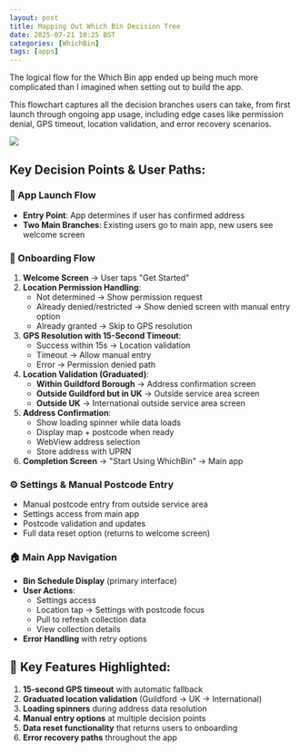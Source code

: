 ```yaml
---
layout: post
title: Mapping Out Which Bin Decision Tree
date: 2025-07-21 10:25 BST
categories: [WhichBin]
tags: [apps]
---
```


The logical flow for the Which Bin app ended up being much more complicated than I imagined when setting out to build the app.

This flowchart captures all the decision branches users can take, from first launch through ongoing app usage, including edge cases like permission denial, GPS timeout, location validation, and error recovery scenarios.

![][image-1]

## Key Decision Points & User Paths:

### 🚀 App Launch Flow
- ​**Entry Point**​: App determines if user has confirmed address
- ​**Two Main Branches**​: Existing users go to main app, new users see welcome screen

### 📱 Onboarding Flow
1. **Welcome Screen** → User taps "Get Started"
2. ​**Location Permission Handling**​:
	- Not determined → Show permission request
	- Already denied/restricted → Show denied screen with manual entry option
	- Already granted → Skip to GPS resolution
3. ​**GPS Resolution with 15-Second Timeout**​:
	- Success within 15s → Location validation
	- Timeout → Allow manual entry
	- Error → Permission denied path
4. ​**Location Validation (Graduated)**​:
	- **Within Guildford Borough** → Address confirmation screen
	- **Outside Guildford but in UK** → Outside service area screen
	- **Outside UK** → International outside service area screen
5. ​**Address Confirmation**​:
	- Show loading spinner while data loads
	- Display map \+ postcode when ready
	- WebView address selection
	- Store address with UPRN
6. **Completion Screen** → "Start Using WhichBin" → Main app

### ⚙️ Settings & Manual Postcode Entry
- Manual postcode entry from outside service area
- Settings access from main app
- Postcode validation and updates
- Full data reset option (returns to welcome screen)

### 🏠 Main App Navigation
- **Bin Schedule Display** (primary interface)
- ​**User Actions**​:
	- Settings access
	- Location tap → Settings with postcode focus
	- Pull to refresh collection data
	- View collection details
- **Error Handling** with retry options

## 🔄 Key Features Highlighted:
1. **15-second GPS timeout** with automatic fallback
2. **Graduated location validation** (Guildford → UK → International)
3. **Loading spinners** during address data resolution
4. **Manual entry options** at multiple decision points
5. **Data reset functionality** that returns users to onboarding
6. **Error recovery paths** throughout the app

[image-1]:	/assets/img/2025-07-21-mapping-out-which-bin-decision-tree/whichbin-mermaid.png